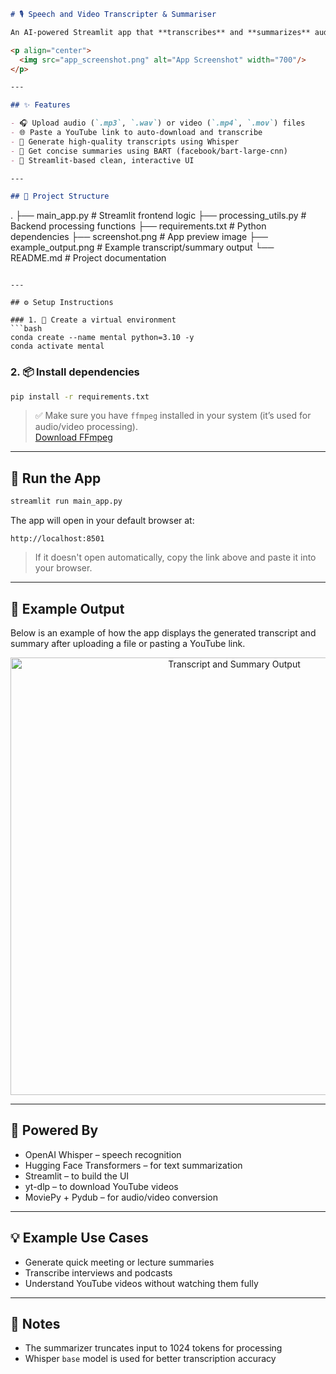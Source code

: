 ```markdown
# 🎙️ Speech and Video Transcripter & Summariser

An AI-powered Streamlit app that **transcribes** and **summarizes** audio or video files — including **YouTube videos** — using OpenAI Whisper and BART Transformer models.

<p align="center">
  <img src="app_screenshot.png" alt="App Screenshot" width="700"/>
</p>

---

## ✨ Features

- 🎧 Upload audio (`.mp3`, `.wav`) or video (`.mp4`, `.mov`) files  
- 🌐 Paste a YouTube link to auto-download and transcribe  
- 📝 Generate high-quality transcripts using Whisper  
- 🧠 Get concise summaries using BART (facebook/bart-large-cnn)  
- 🚀 Streamlit-based clean, interactive UI  

---

## 📂 Project Structure

```
.
├── main_app.py              # Streamlit frontend logic
├── processing_utils.py      # Backend processing functions
├── requirements.txt         # Python dependencies
├── screenshot.png           # App preview image
├── example_output.png       # Example transcript/summary output
└── README.md                # Project documentation
```

---

## ⚙️ Setup Instructions

### 1. 🐍 Create a virtual environment
```bash
conda create --name mental python=3.10 -y
conda activate mental
```

### 2. 📦 Install dependencies
```bash
pip install -r requirements.txt
```

> ✅ Make sure you have `ffmpeg` installed in your system (it’s used for audio/video processing).  
> [Download FFmpeg](https://ffmpeg.org/download.html)

---

## 🚀 Run the App

```bash
streamlit run main_app.py
```

The app will open in your default browser at:
```
http://localhost:8501
```

> If it doesn't open automatically, copy the link above and paste it into your browser.

---

## 🧪 Example Output

Below is an example of how the app displays the generated transcript and summary after uploading a file or pasting a YouTube link.

<p align="center">
  <img src="example_output.png" alt="Transcript and Summary Output" width="700"/>
</p>

---

## 🧠 Powered By

- OpenAI Whisper – speech recognition  
- Hugging Face Transformers – for text summarization  
- Streamlit – to build the UI  
- yt-dlp – to download YouTube videos  
- MoviePy + Pydub – for audio/video conversion  

---

## 💡 Example Use Cases

- Generate quick meeting or lecture summaries  
- Transcribe interviews and podcasts  
- Understand YouTube videos without watching them fully  

---

## 📌 Notes

- The summarizer truncates input to 1024 tokens for processing  
- Whisper `base` model is used for better transcription accuracy
```